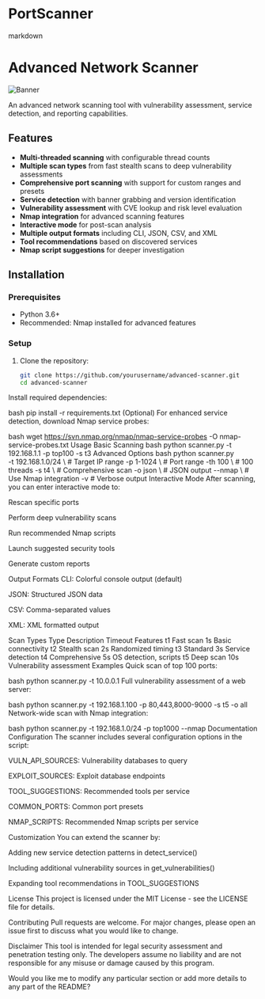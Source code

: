 # PortScanner
markdown
# Advanced Network Scanner

![Banner](https://i.imgur.com/JQ7w3fA.png)

An advanced network scanning tool with vulnerability assessment, service detection, and reporting capabilities.

## Features

- **Multi-threaded scanning** with configurable thread counts
- **Multiple scan types** from fast stealth scans to deep vulnerability assessments
- **Comprehensive port scanning** with support for custom ranges and presets
- **Service detection** with banner grabbing and version identification
- **Vulnerability assessment** with CVE lookup and risk level evaluation
- **Nmap integration** for advanced scanning features
- **Interactive mode** for post-scan analysis
- **Multiple output formats** including CLI, JSON, CSV, and XML
- **Tool recommendations** based on discovered services
- **Nmap script suggestions** for deeper investigation

## Installation

### Prerequisites

- Python 3.6+
- Recommended: Nmap installed for advanced features

### Setup

1. Clone the repository:
   ```bash
   git clone https://github.com/yourusername/advanced-scanner.git
   cd advanced-scanner
Install required dependencies:

bash
pip install -r requirements.txt
(Optional) For enhanced service detection, download Nmap service probes:

bash
wget https://svn.nmap.org/nmap/nmap-service-probes -O nmap-service-probes.txt
Usage
Basic Scanning
bash
python scanner.py -t 192.168.1.1 -p top100 -s t3
Advanced Options
bash
python scanner.py \
  -t 192.168.1.0/24 \  # Target IP range
  -p 1-1024 \          # Port range
  -th 100 \            # 100 threads
  -s t4 \              # Comprehensive scan
  -o json \            # JSON output
  --nmap \             # Use Nmap integration
  -v                   # Verbose output
Interactive Mode
After scanning, you can enter interactive mode to:

Rescan specific ports

Perform deep vulnerability scans

Run recommended Nmap scripts

Launch suggested security tools

Generate custom reports

Output Formats
CLI: Colorful console output (default)

JSON: Structured JSON data

CSV: Comma-separated values

XML: XML formatted output

Scan Types
Type	Description	Timeout	Features
t1	Fast scan	1s	Basic connectivity
t2	Stealth scan	2s	Randomized timing
t3	Standard	3s	Service detection
t4	Comprehensive	5s	OS detection, scripts
t5	Deep scan	10s	Vulnerability assessment
Examples
Quick scan of top 100 ports:

bash
python scanner.py -t 10.0.0.1
Full vulnerability assessment of a web server:

bash
python scanner.py -t 192.168.1.100 -p 80,443,8000-9000 -s t5 -o all
Network-wide scan with Nmap integration:

bash
python scanner.py -t 192.168.1.0/24 -p top1000 --nmap
Documentation
Configuration
The scanner includes several configuration options in the script:

VULN_API_SOURCES: Vulnerability databases to query

EXPLOIT_SOURCES: Exploit database endpoints

TOOL_SUGGESTIONS: Recommended tools per service

COMMON_PORTS: Common port presets

NMAP_SCRIPTS: Recommended Nmap scripts per service

Customization
You can extend the scanner by:

Adding new service detection patterns in detect_service()

Including additional vulnerability sources in get_vulnerabilities()

Expanding tool recommendations in TOOL_SUGGESTIONS

License
This project is licensed under the MIT License - see the LICENSE file for details.

Contributing
Pull requests are welcome. For major changes, please open an issue first to discuss what you would like to change.

Disclaimer
This tool is intended for legal security assessment and penetration testing only. The developers assume no liability and are not responsible for any misuse or damage caused by this program.


Would you like me to modify any particular section or add more details to any part of the README?

